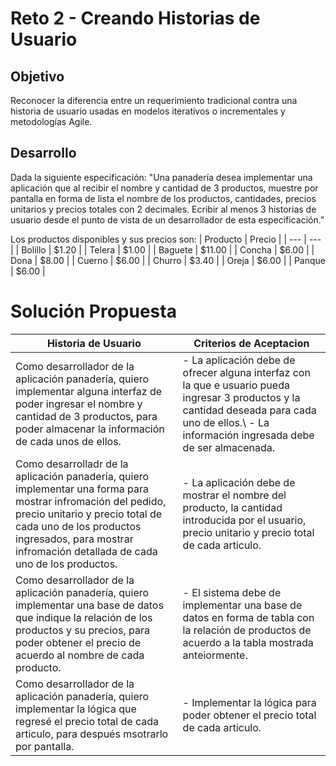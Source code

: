 # Reto 2 - Creando Historias de Usuario

## Objetivo

Reconocer la diferencia entre un requerimiento tradicional contra una historia de usuario usadas en modelos iterativos o incrementales y metodologías Agile.

## Desarrollo

Dada la siguiente especificación:
"Una panadería desea implementar una aplicación que al recibir el nombre y cantidad de 3 productos, muestre por pantalla en forma de lista el nombre de los productos, cantidades, precios unitarios y precios totales con 2 decimales. Ecribir al menos 3 historias de usuario desde el punto de vista de un desarrollador de esta especificación."

Los productos disponibles y sus precios son:
| Producto | Precio |
| --- | --- |
| Bolillo | $1.20 |
| Telera | $1.00 |
| Baguete | $11.00 |
| Concha | $6.00 |
| Dona | $8.00 |
| Cuerno | $6.00 |
| Churro | $3.40 |
| Oreja | $6.00 |
| Panque | $6.00 |

# Solución Propuesta

| Historia de Usuario | Criterios de Aceptacion |
| --- | --- |
| Como desarrollador de la aplicación panadería, quiero implementar alguna interfaz de poder ingresar el nombre y cantidad de 3 productos, para poder almacenar la información de cada unos de ellos. | - La aplicación debe de ofrecer alguna interfaz con la que e usuario pueda ingresar 3 productos y la cantidad deseada para cada uno de ellos.\ - La información ingresada debe de ser almacenada. |
| Como desarrolladr de la aplicación panadería, quiero implementar una forma para mostrar infromación del pedido, precio unitario y precio total de cada uno de los productos ingresados, para mostrar infromación detallada de cada uno de los productos. | - La aplicación debe de mostrar el nombre del producto, la cantidad introducida por el usuario, precio unitario y precio total de cada articulo.  |
| Como desarrollador de la aplicación panadería, quiero implementar una base de datos que indique la relación de los productos y su precios, para poder obtener el precio de acuerdo al nombre de cada producto. | - El sistema debe de implementar una base de datos en forma de tabla con la relación de productos de acuerdo a la tabla mostrada anteiormente. |
| Como desarrollador de la aplicación panadería, quiero implementar la lógica que regresé el precio total de cada articulo, para después msotrarlo por pantalla. | - Implementar la lógica para poder obtener el precio total de cada articulo. |

